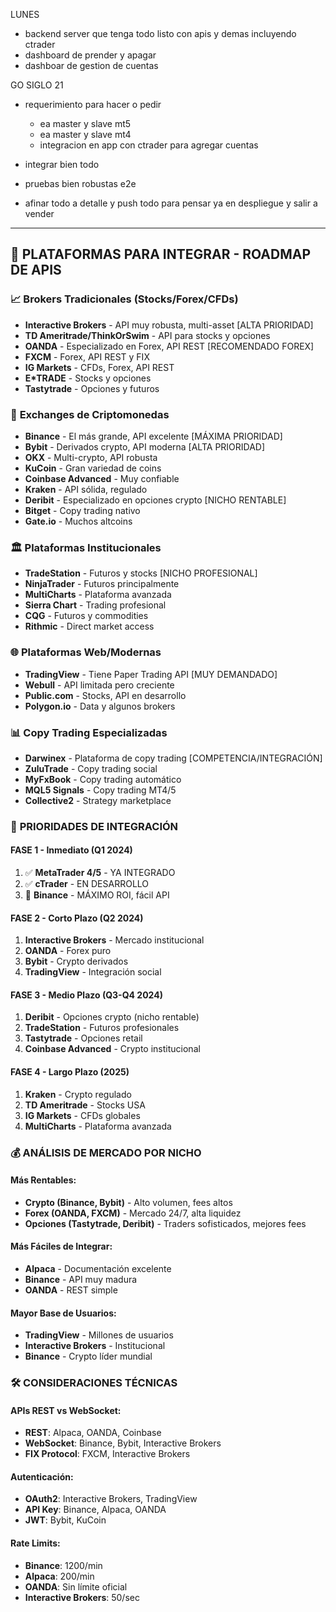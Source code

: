 
LUNES
- backend server que tenga todo listo con apis y demas incluyendo ctrader
- dashboard de prender y apagar
- dashboar de gestion de cuentas

GO SIGLO 21

- requerimiento para hacer o pedir
    - ea master y slave mt5
    - ea master y slave mt4
    - integracion en app con ctrader para agregar cuentas

- integrar bien todo
- pruebas bien robustas e2e
- afinar todo a detalle y push todo para pensar ya en despliegue y salir a vender

---

## 🚀 PLATAFORMAS PARA INTEGRAR - ROADMAP DE APIS

### 📈 **Brokers Tradicionales (Stocks/Forex/CFDs)**
- **Interactive Brokers** - API muy robusta, multi-asset [ALTA PRIORIDAD]
- **TD Ameritrade/ThinkOrSwim** - API para stocks y opciones
- **OANDA** - Especializado en Forex, API REST [RECOMENDADO FOREX]
- **FXCM** - Forex, API REST y FIX
- **IG Markets** - CFDs, Forex, API REST
- **E*TRADE** - Stocks y opciones
- **Tastytrade** - Opciones y futuros

### 🚀 **Exchanges de Criptomonedas**
- **Binance** - El más grande, API excelente [MÁXIMA PRIORIDAD]
- **Bybit** - Derivados crypto, API moderna [ALTA PRIORIDAD]
- **OKX** - Multi-crypto, API robusta
- **KuCoin** - Gran variedad de coins
- **Coinbase Advanced** - Muy confiable
- **Kraken** - API sólida, regulado
- **Deribit** - Especializado en opciones crypto [NICHO RENTABLE]
- **Bitget** - Copy trading nativo
- **Gate.io** - Muchos altcoins

### 🏛️ **Plataformas Institucionales**
- **TradeStation** - Futuros y stocks [NICHO PROFESIONAL]
- **NinjaTrader** - Futuros principalmente
- **MultiCharts** - Plataforma avanzada
- **Sierra Chart** - Trading profesional
- **CQG** - Futuros y commodities
- **Rithmic** - Direct market access

### 🌐 **Plataformas Web/Modernas**
- **TradingView** - Tiene Paper Trading API [MUY DEMANDADO]
- **Webull** - API limitada pero creciente
- **Public.com** - Stocks, API en desarrollo
- **Polygon.io** - Data y algunos brokers

### 📊 **Copy Trading Especializadas**
- **Darwinex** - Plataforma de copy trading [COMPETENCIA/INTEGRACIÓN]
- **ZuluTrade** - Copy trading social
- **MyFxBook** - Copy trading automático
- **MQL5 Signals** - Copy trading MT4/5
- **Collective2** - Strategy marketplace

### 🎯 **PRIORIDADES DE INTEGRACIÓN**

#### **FASE 1 - Inmediato (Q1 2024)**
1. ✅ **MetaTrader 4/5** - YA INTEGRADO
2. ✅ **cTrader** - EN DESARROLLO
3. 🚀 **Binance** - MÁXIMO ROI, fácil API

#### **FASE 2 - Corto Plazo (Q2 2024)**
1. **Interactive Brokers** - Mercado institucional
2. **OANDA** - Forex puro
3. **Bybit** - Crypto derivados
4. **TradingView** - Integración social

#### **FASE 3 - Medio Plazo (Q3-Q4 2024)**
1. **Deribit** - Opciones crypto (nicho rentable)
2. **TradeStation** - Futuros profesionales
3. **Tastytrade** - Opciones retail
4. **Coinbase Advanced** - Crypto institucional

#### **FASE 4 - Largo Plazo (2025)**
1. **Kraken** - Crypto regulado
2. **TD Ameritrade** - Stocks USA
3. **IG Markets** - CFDs globales
4. **MultiCharts** - Plataforma avanzada

### 💰 **ANÁLISIS DE MERCADO POR NICHO**

#### **Más Rentables:**
- **Crypto (Binance, Bybit)** - Alto volumen, fees altos
- **Forex (OANDA, FXCM)** - Mercado 24/7, alta liquidez
- **Opciones (Tastytrade, Deribit)** - Traders sofisticados, mejores fees

#### **Más Fáciles de Integrar:**
- **Alpaca** - Documentación excelente
- **Binance** - API muy madura
- **OANDA** - REST simple

#### **Mayor Base de Usuarios:**
- **TradingView** - Millones de usuarios
- **Interactive Brokers** - Institucional
- **Binance** - Crypto líder mundial

### 🛠️ **CONSIDERACIONES TÉCNICAS**

#### **APIs REST vs WebSocket:**
- **REST**: Alpaca, OANDA, Coinbase
- **WebSocket**: Binance, Bybit, Interactive Brokers
- **FIX Protocol**: FXCM, Interactive Brokers

#### **Autenticación:**
- **OAuth2**: Interactive Brokers, TradingView
- **API Key**: Binance, Alpaca, OANDA
- **JWT**: Bybit, KuCoin

#### **Rate Limits:**
- **Binance**: 1200/min
- **Alpaca**: 200/min
- **OANDA**: Sin límite oficial
- **Interactive Brokers**: 50/sec
